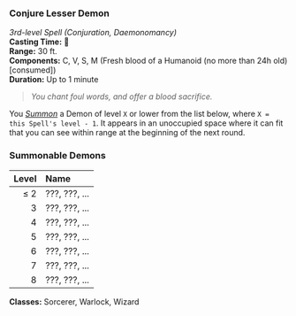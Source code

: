 ### Conjure Lesser Demon  
*3rd-level Spell (Conjuration, Daemonomancy)*  
**Casting Time:** 🔷  
**Range:** 30 ft.  
**Components:** C, V, S, M (Fresh blood of a Humanoid (no more than 24h old) [consumed])  
**Duration:** Up to 1 minute  

> *You chant foul words, and offer a blood sacrifice.*

You *[Summon]* a Demon of level `X` or lower from the list below, where `X = this Spell's level - 1`. It appears in an unoccupied space where it can fit that you can see within range at the beginning of the next round.

### Summonable Demons

| **Level** | **Name**      |
|----------:|:--------------|
|  $\leq$ 2 | ???, ???, ... |
|         3 | ???, ???, ... |
|         4 | ???, ???, ... |
|         5 | ???, ???, ... |
|         6 | ???, ???, ... |
|         7 | ???, ???, ... |
|         8 | ???, ???, ... |

**Classes:** Sorcerer, Warlock, Wizard

[Summon]: ../../Rules/Spellcasting/Summoned%20Creatures.md
